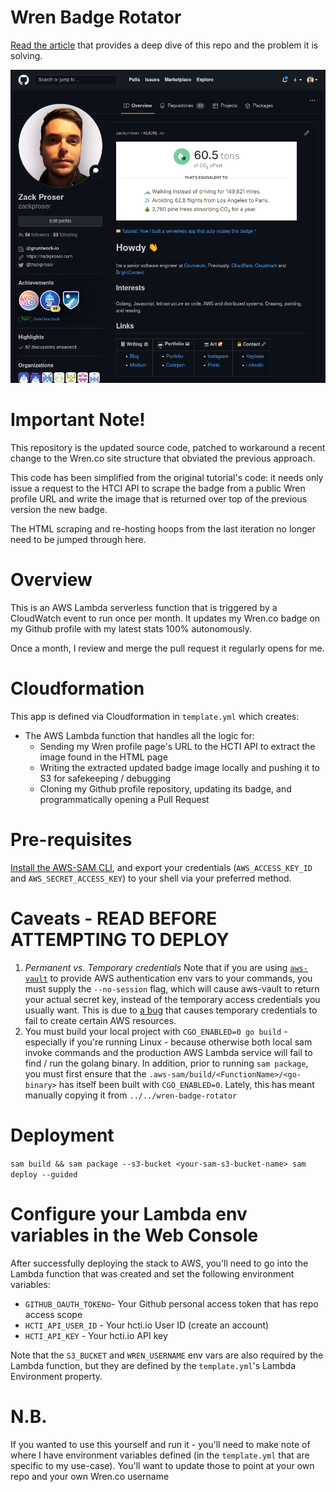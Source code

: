 # Wren Badge Rotator

[Read the article](https://medium.com/) that provides a deep dive of this repo and the problem it is solving. 

![Wren Badge Rotator](./img/github-profile.png)

# Important Note!
This repository is the updated source code, patched to workaround a recent change to the Wren.co site structure that obviated the previous approach. 

This code has been simplified from the original tutorial's code: it needs only issue a request to the HTCI API to scrape the badge from a public Wren profile URL and write the image that is returned over top of the previous version the new badge. 

The HTML scraping and re-hosting hoops from the last iteration no longer need to be jumped through here. 

# Overview

This is an AWS Lambda serverless function that is triggered by a CloudWatch event to run once per month. It updates my Wren.co badge on my Github profile with my latest stats 100% autonomously. 

Once a month, I review and merge the pull request it regularly opens for me. 

# Cloudformation

This app is defined via Cloudformation in `template.yml` which creates: 
* The AWS Lambda function that handles all the logic for: 
	* Sending my Wren profile page's URL to the HCTI API to extract the image found in the HTML page 
	* Writing the extracted updated badge image locally and pushing it to S3 for safekeeping / debugging
	* Cloning my Github profile repository, updating its badge, and programmatically opening a Pull Request  

# Pre-requisites 

[Install the AWS-SAM CLI](https://docs.aws.amazon.com/serverless-application-model/latest/developerguide/serverless-sam-cli-install.html), and export your credentials (`AWS_ACCESS_KEY_ID` and `AWS_SECRET_ACCESS_KEY`) to your shell via your preferred method. 

# Caveats - READ BEFORE ATTEMPTING TO DEPLOY 
1. *Permanent vs. Temporary credentials* Note that if you are using [`aws-vault`](https://github.com/99designs/aws-vault) to provide AWS authentication env vars to your commands, you must supply the `--no-session` flag, which will cause aws-vault to return your actual secret key, instead of the temporary access credentials you usually want. This is due to [a bug](https://github.com/99designs/aws-vault/issues/694) that causes temporary credentials to fail to create certain AWS resources. 
1. You must build your local project with `CGO_ENABLED=0 go build` - especially if you're running Linux - because otherwise both local sam invoke commands and the production AWS Lambda service will fail to find / run the golang binary. In addition, prior to running `sam package`, you must first ensure that the `.aws-sam/build/<FunctionName>/<go-binary>` has itself been built with `CGO_ENABLED=0`. Lately, this has meant manually copying it from `../../wren-badge-rotator` 

# Deployment 

`sam build && sam package --s3-bucket <your-sam-s3-bucket-name> sam deploy --guided`

# Configure your Lambda env variables in the Web Console

After successfully deploying the stack to AWS, you'll need to go into the Lambda function that was created and set the following environment variables: 

* `GITHUB_OAUTH_TOKEN`o- Your Github personal access token that has repo access scope
* `HCTI_API_USER_ID` - Your hcti.io User ID (create an account)
* `HCTI_API_KEY` - Your hcti.io API key 

Note that the `S3_BUCKET` and `WREN_USERNAME` env vars are also required by the Lambda function, but they are defined by the `template.yml`'s Lambda Environment property.

# N.B. 

If you wanted to use this yourself and run it - you'll need to make note of where I have environment variables defined (in the `template.yml` that are specific to my use-case). You'll want to update those to point at your own repo and your own Wren.co username

